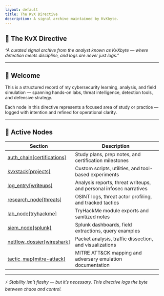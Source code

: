 ```yaml
---
layout: default
title: The KvX Directive
description: A signal archive maintained by KvXbyte.
---
```


## 🧠 The KvX Directive

*“A curated signal archive from the analyst known as KvXbyte — where detection meets discipline, and logs are never just logs.”*

---

## 🐙 Welcome

This is a structured record of my cybersecurity learning, analysis, and field simulation — spanning hands-on labs, threat intelligence, detection tools, and defensive strategy.

Each node in this directive represents a focused area of study or practice — logged with intention and refined for operational clarity.

---

## 📂 Active Nodes

| Section | Description |
|---|---|
| [auth_chain[certifications]](auth_chain[certifications]) | Study plans, prep notes, and certification milestones |
| [kvxstack[projects]](kvxstack[projects]) | Custom scripts, utilities, and tool-based experiments |
| [log_entry[writeups]](log_entry[writeups]) | Analysis reports, threat writeups, and personal infosec narratives |
| [research_node[threats]](research_node[threats]) | OSINT logs, threat actor profiling, and tracked tactics |
| [lab_node[tryhackme]](lab_node[tryhackme]) | TryHackMe module exports and sanitized notes |
| [siem_node[splunk]](siem_node[splunk]) | Splunk dashboards, field extractions, query examples |
| [netflow_dossier[wireshark]](netflow_dossier[wireshark]) | Packet analysis, traffic dissection, and visualizations |
| [tactic_map[mitre-attack]](tactic_map[mitre-attack]) | MITRE ATT&CK mapping and adversary emulation documentation |

---

⚡️ *Stability isn’t flashy — but it’s necessary. This directive logs the byte between chaos and control.*
